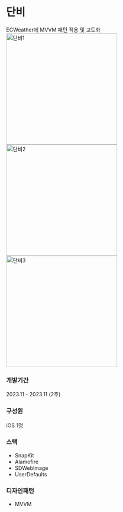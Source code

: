 # 단비
ECWeather에 MVVM 패턴 적용 및 고도화
<br>
<img width="300" alt="단비1" src="https://github.com/pinocchio22/danbi/assets/61182499/5909fcc1-bafa-4b4d-981c-b8000ed805b2">
<img width="300" alt="단비2" src="https://github.com/pinocchio22/danbi/assets/61182499/36388f52-74bb-49d2-8c55-0efbb47ff290">
<img width="300" alt="단비3" src="https://github.com/pinocchio22/danbi/assets/61182499/91d350bf-6e7d-448e-a238-6c8349c2325c">
### 개발기간



2023.11 - 2023.11 (2주)

### 구성원

iOS 1명

### 스택

- SnapKit
- Alamofire
- SDWebImage
- UserDefaults

### 디자인패턴

- MVVM
